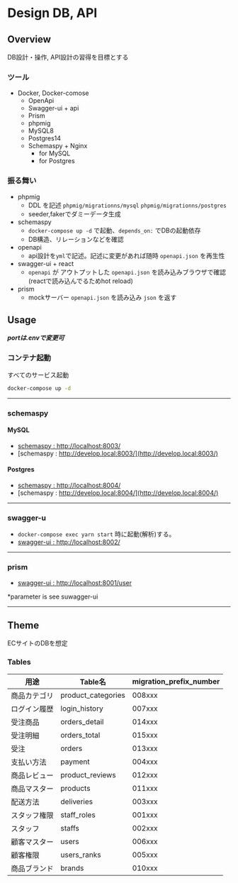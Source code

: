 # Design DB, API

## Overview

DB設計・操作, API設計の習得を目標とする

### ツール

- Docker, Docker-comose
    - OpenApi
    - Swagger-ui + api
    - Prism
    - phpmig
    - MySQL8
    - Postgres14
    - Schemaspy + Nginx
        - for MySQL
        - for Postgres

### 振る舞い

- phpmig
    - DDL を記述 `phpmig/migrationns/mysql` `phpmig/migrationns/postgres`
    - seeder,fakerでダミーデータ生成
- schemaspy
    - `docker-compose up -d` で起動、`depends_on:` でDBの起動依存
    - DB構造、リレーションなどを確認
- openapi
    - api設計を`yml`で記述。記述に変更があれば随時 `openapi.json` を再生性
- swagger-ui + react
    - `openapi` が アウトプットした `openapi.json` を読み込みブラウザで確認 (reactで読み込んでるためhot reload)
- prism
    - mockサーバー `openapi.json` を読み込み `json` を返す

## Usage

***portは.envで変更可***

### コンテナ起動

すべてのサービス起動

```bash
docker-compose up -d
```

 ---

### schemaspy

#### MySQL

- [schemaspy : http://localhost:8003/](http://localhost:8003/)
- [schemaspy : http://develop.local:8003/](http://develop.local:8003/)

#### Postgres

- [schemaspy : http://localhost:8004/](http://localhost:8004/)
- [schemaspy : http://develop.local:8004/](http://develop.local:8004/)

---

### swagger-u
- `docker-compose exec yarn start` 時に起動(解析)する。
- [swagger-ui : http://localhost:8002/](http://localhost:8002/)

---

### prism

- [swagger-ui : http://localhost:8001/user](http://localhost:8001/user)

*parameter is see suwagger-ui

---

## Theme

ECサイトのDBを想定

### Tables

| 用途     | Table名             | migration_prefix_number |
|--------|--------------------|-------------------------|
| 商品カテゴリ | product_categories | 008xxx                  |
| ログイン履歴 | login_history      | 007xxx                  |
| 受注商品   | orders_detail      | 014xxx                  |
| 受注明細   | orders_total       | 015xxx                  |
| 受注     | orders             | 013xxx                  |
| 支払い方法  | payment            | 004xxx                  |
| 商品レビュー | product_reviews    | 012xxx                  |
| 商品マスター | products           | 011xxx                  |
| 配送方法   | deliveries         | 003xxx                  |
| スタッフ権限 | staff_roles        | 001xxx                  |
| スタッフ   | staffs             | 002xxx                  |
| 顧客マスター | users              | 006xxx                  |
| 顧客権限   | users_ranks        | 005xxx                  |
| 商品ブランド | brands             | 010xxx                  |
